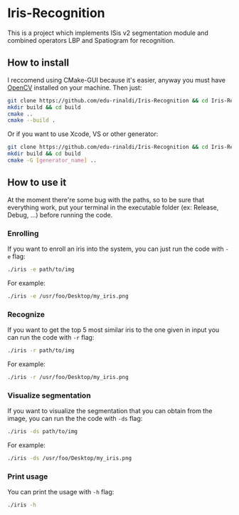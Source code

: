 # Iris-Recognition
This is a project which implements ISis v2 segmentation module and combined operators LBP and Spatiogram for recognition.

## How to install
I reccomend using CMake-GUI because it's easier, anyway you must have [OpenCV](https://opencv.org/) installed on your machine.
Then just:
```bash
git clone https://github.com/edu-rinaldi/Iris-Recognition && cd Iris-Recognition
mkdir build && cd build
cmake ..
cmake --build .
```

Or if you want to use Xcode, VS or other generator:

```bash
git clone https://github.com/edu-rinaldi/Iris-Recognition && cd Iris-Recognition
mkdir build && cd build
cmake -G [generator_name] ..
```

## How to use it
At the moment there're some bug with the paths, so to be sure that everything work, put your terminal in the executable folder (ex: Release, Debug, ...) before running the code.

### Enrolling
If you want to enroll an iris into the system, you can just run the code with `-e` flag:
```bash
./iris -e path/to/img
```

For example:
```bash
./iris -e /usr/foo/Desktop/my_iris.png
```

### Recognize
If you want to get the top 5 most similar iris to the one given in input you can run the code with `-r` flag:
```bash
./iris -r path/to/img
```

For example:
```bash
./iris -r /usr/foo/Desktop/my_iris.png
```

### Visualize segmentation
If you want to visualize the segmentation that you can obtain from the image, you can run the the code with `-ds` flag:
```bash
./iris -ds path/to/img
```

For example:
```bash
./iris -ds /usr/foo/Desktop/my_iris.png
```

### Print usage
You can print the usage with `-h` flag:
```bash
./iris -h
```